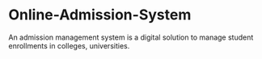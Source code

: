 # Online-Admission-System
An admission management system is a digital solution to manage student enrollments in colleges, universities.
